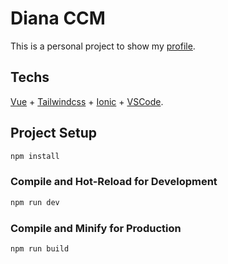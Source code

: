 # Diana CCM

This is a personal project to show my [profile](https://dianaccm.github.io/).

## Techs

[Vue](https://vuejs.org/guide/quick-start.html) + [Tailwindcss](https://tailwindcss.com/docs/guides/vite) + [Ionic](https://ionicframework.com/docs/vue/overview) + [VSCode](https://code.visualstudio.com/).

## Project Setup

```sh
npm install
```

### Compile and Hot-Reload for Development

```sh
npm run dev
```

### Compile and Minify for Production

```sh
npm run build
```
